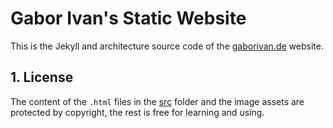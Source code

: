 # Gabor Ivan's Static Website 

This is the Jekyll and architecture source code of the [gaborivan.de](https://gaborivan.de) website. 

## 1. License

The content of the `.html` files in the [src](src) folder and the image assets are protected by copyright, the rest is free for learning and using.

